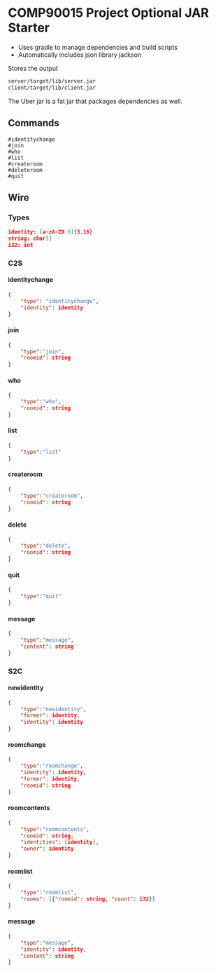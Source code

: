 # COMP90015 Project Optional JAR Starter


- Uses gradle to manage dependencies and build scripts
- Automatically includes json library jackson

Stores the output

```sh
server/target/lib/server.jar
client/target/lib/client.jar
```

The Uber jar is a fat jar that packages dependencies as well.


## Commands

```
#identitychange
#join
#who
#list
#createroom
#deleteroom
#quit
```

## Wire

### Types

```json
identity: [a-zA-Z0-9]{3,16}
string: char[]
i32: int
```

### C2S

#### identitychange

```json
{
    "type": "identitychange",
    "identity": identity
}
```

#### join

```json
{
    "type":"join",
    "roomid": string
}
```


#### who

```json
{
    "type":"who",
    "roomid": string
}
```

#### list

```json
{
    "type":"list"
}
```

#### createroom

```json
{
    "type":"createroom",
    "roomid": string
}
```

#### delete

```json
{
    "type":"delete",
    "roomid": string
}
```

#### quit

```json
{
    "type":"quit"
}
```

#### message


```json
{
    "type":"message",
    "content": string
}
```

### S2C


#### newidentity

```json
{
    "type":"newidentity",
    "former": identity,
    "identity": identity
}
````

#### roomchange

```json
{
    "type":"roomchange",
    "identity": identity,
    "former": identity,
    "roomid": string
}
```

#### roomcontents

```json
{
    "type":"roomcontents",
    "roomid": string,
    "identities": [identity],
    "owner": identity
}
```

#### roomlist

```json
{
    "type":"roomlist",
    "rooms": [{"roomid": string, "count": i32}]
}
```

#### message

```json
{
    "type":"message",
    "identity": identity,
    "content": string
}
```

